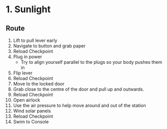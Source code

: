 # 1. Sunlight

## Route

1. Lift to pull lever early
2. Navigate to button and grab paper
3. Reload Checkpoint
4. Plug in power
   - Try to align yourself parallel to the plugs so your body pushes them in
5. Flip lever
6. Reload Checkpoint
7. Move to the locked door
8. Grab close to the centre of the door and pull up and outwards.
9. Reload Checkpoint
10. Open airlock
11. Use the air pressure to help move around and out of the station
12. Wind solar panels
13. Reload Checkpoint
14. Swim to Console
